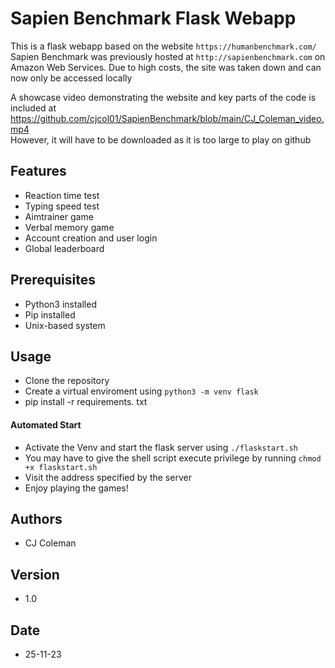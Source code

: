 # Sapien Benchmark Flask Webapp
This is a flask webapp based on the website ```https://humanbenchmark.com/```  
Sapien Benchmark was previously hosted at ```http://sapienbenchmark.com``` on Amazon Web Services. Due to high costs, the site was taken down and can now only be accessed locally  

A showcase video demonstrating the website and key parts of the code is included at https://github.com/cjcol01/SapienBenchmark/blob/main/CJ_Coleman_video.mp4  
However, it will have to be downloaded as it is too large to play on github

## Features
- Reaction time test
- Typing speed test
- Aimtrainer game
- Verbal memory game
- Account creation and user login
- Global leaderboard

## Prerequisites
- Python3 installed
- Pip installed
- Unix-based system

## Usage
- Clone the repository
- Create a virtual enviroment using ```python3 -m venv flask```
- pip install -r requirements. txt

#### Automated Start
- Activate the Venv and start the flask server using ```./flaskstart.sh```
- You may have to give the shell script execute privilege by running ```chmod +x flaskstart.sh``` 
- Visit the address specified by the server
- Enjoy playing the games!

## Authors

- CJ Coleman

## Version

- 1.0

## Date

- 25-11-23
